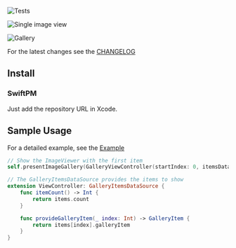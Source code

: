 ![Tests](https://github.com/jocmp/ImageViewer/actions/workflows/CI.yml/badge.svg)

![Single image view](https://github.com/jocmp/ImageViewer/blob/main/Documentation/single.gif)

![Gallery](https://github.com/jocmp/ImageViewer/blob/main/Documentation/gallery.gif)

For the latest changes see the [CHANGELOG](CHANGELOG.md)

## Install

### SwiftPM

Just add the repository URL in Xcode.


## Sample Usage

For a detailed example, see the [Example](https://github.com/jocmp/ImageViewer/tree/main/Example)

```swift
// Show the ImageViewer with the first item
self.presentImageGallery(GalleryViewController(startIndex: 0, itemsDataSource: self))

// The GalleryItemsDataSource provides the items to show
extension ViewController: GalleryItemsDataSource {
    func itemCount() -> Int {
        return items.count
    }

    func provideGalleryItem(_ index: Int) -> GalleryItem {
        return items[index].galleryItem
    }
}
```
